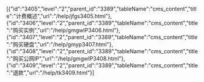 [{"id":"3405","level":"2","parent_id":"3389","tableName":"cms_content","title":"计费概述","url":"/help/jfgs3405.html"},{"id":"3406","level":"2","parent_id":"3389","tableName":"cms_content","title":"购买实例","url":"/help/gmgwIP3406.html"},{"id":"3407","level":"2","parent_id":"3389","tableName":"cms_content","title":"购买硬盘","url":"/help/gmyp3407.html"},{"id":"3408","level":"2","parent_id":"3389","tableName":"cms_content","title":"购买公网IP","url":"/help/gmgwIP3408.html"},{"id":"3409","level":"2","parent_id":"3389","tableName":"cms_content","title":"退款","url":"/help/tk3409.html"}]